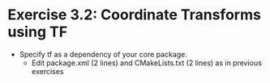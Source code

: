 # Exercise 3.2: Coordinate Transforms using TF

* Specify tf as a dependency of your core package.
    * Edit package.xml (2 lines) and CMakeLists.txt (2 lines) as in previous exercises